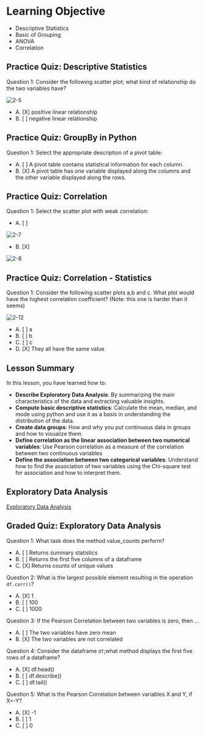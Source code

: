 # Learning Objective

* Descriptive Statistics
* Basic of Grouping
* ANOVA
* Correlation

## Practice Quiz: Descriptive Statistics

Question 1: Consider the following scatter plot; what kind of relationship do the two variables have?

![2-5](https://user-images.githubusercontent.com/17474099/118798613-203acc80-b89e-11eb-829e-67307b413daa.png)

- A. [X] positive linear relationship
- B. [ ] negative linear relationship

## Practice Quiz: GroupBy in Python

Question 1: Select the appropriate description of a pivot table:

- A. [ ] A pivot table contains statistical information for each column.
- B. [X] A pivot table has one variable displayed along the columns and the other variable displayed along the rows.

## Practice Quiz: Correlation

Question 1: Select the scatter plot with weak correlation:

- A. [ ]

![2-7](https://user-images.githubusercontent.com/17474099/118801579-778e6c00-b8a1-11eb-827c-07d138daee72.png)

- B. [X]

![2-8](https://user-images.githubusercontent.com/17474099/118801688-912fb380-b8a1-11eb-8d7a-768320e354af.png)

## Practice Quiz: Correlation - Statistics

Question 1: Consider the following scatter plots a,b and c. What plot would have the highest correlation coefficient? (Note: this one is harder than it seems)

![2-12](https://user-images.githubusercontent.com/17474099/118807980-4023bd80-b8a9-11eb-895a-37a2fb6dab8a.png)

- A. [ ] a
- B. [ ] b
- C. [ ] c
- D. [X] They all have the same value

## Lesson Summary

In this lesson, you have learned how to:

* **Describe Exploratory Data Analysis**: By summarizing the main characteristics of the data and extracting valuable insights.
* **Compute basic descriptive statistics**: Calculate the mean, median, and mode using python and use it as a basis in understanding the distribution of the data.
* **Create data groups**: How and why you put continuous data in groups and how to visualize them.
* **Define correlation as the linear association between two numerical variables**: Use Pearson correlation as a measure of the correlation between two continuous variables
* **Define the association between two categorical variables**: Understand how to find the association of two variables using the Chi-square test for association and how to interpret them.

## Exploratory Data Analysis

[Exploratory Data Analysis](https://github.com/1965Eric/IBM-DA0101EN-Analyzing-Data-with-Python/blob/main/DA0101EN-Exploratory-data-analysis.ipynb)

## Graded Quiz: Exploratory Data Analysis

Question 1: What task does the method value_counts perform?

- A. [ ] Returns summary statistics
- B. [ ] Returns the first five columns of a dataframe
- C. [X] Returns counts of unique values

Question 2: What is the largest possible element resulting in the operation ```df.corr()```?

- A. [X] 1
- B. [ ] 100
- C. [ ] 1000

Question 3: If the Pearson Correlation between two variables is zero, then ...

- A. [ ] The two variables have zero mean
- B. [X] The two variables are not correlated

Question 4: Consider the dataframe ```df```;what method displays the first five rows of a dataframe?

- A. [X] df.head()
- B. [ ] df.describe()
- C. [ ] df.tail()

Question 5: What is the Pearson Correlation between variables X and Y, if X=-Y?

- A. [X] -1
- B. [ ] 1
- C. [ ] 0
